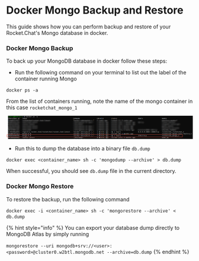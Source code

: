 # Docker Mongo Backup and Restore

This guide shows how you can perform backup and restore of your Rocket.Chat's Mongo database in docker.

### Docker Mongo Backup

To back up your MongoDB database in docker follow these steps:

* Run the following command on your terminal to list out the label of the container running Mongo

```
docker ps -a
```

From the  list of containers running, note the name of the mongo container in this case `rocketchat_mongo_1`

![List of running docker containers](<../../../../../.gitbook/assets/image (1092).png>)

* Run this to dump the database into a binary file `db.dump`

```
docker exec <container_name> sh -c 'mongodump --archive' > db.dump
```

When successful, you should see `db.dump` file in the current directory.

### Docker Mongo Restore

To restore the backup, run the following command

```
docker exec -i <container_name> sh -c 'mongorestore --archive' < db.dump
```

{% hint style="info" %}
You can export your database dump directly to MongoDB Atlas by simply running

`mongorestore --uri mongodb+srv://<user>:<password>@cluster0.w2btl.mongodb.net --archive=db.dump`
{% endhint %}
